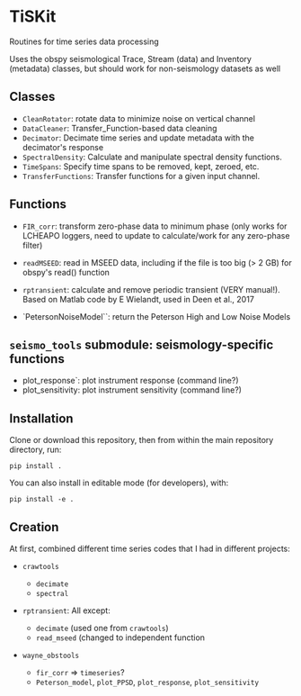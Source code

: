 # TiSKit

Routines for time series data processing

Uses the obspy seismological Trace, Stream (data) and Inventory (metadata)
classes, but should work for non-seismology datasets as well

## Classes
- `CleanRotator`: rotate data to minimize noise on vertical channel
- `DataCleaner`: Transfer_Function-based data cleaning
- `Decimator`: Decimate time series and update metadata with the decimator's
               response
- `SpectralDensity`: Calculate and manipulate spectral density functions.
- `TimeSpans`: Specify time spans to be removed, kept, zeroed, etc.
- `TransferFunctions`: Transfer functions for a given input channel.
               
## Functions
- `FIR_corr`: transform zero-phase data to minimum phase (only works for
              LCHEAPO loggers, need to update to calculate/work for any
              zero-phase filter)
- `readMSEED`: read in MSEED data, including if the file is too big (> 2 GB)
               for obspy's read() function
- `rptransient`: calculate and remove periodic transient (VERY manual!).  
 	Based on Matlab code by E Wielandt, used in Deen et al., 2017

- `PetersonNoiseModel``: return the Peterson High and Low Noise Models

## `seismo_tools` submodule: seismology-specific functions
- plot_response`: plot instrument response (command line?)
- plot_sensitivity: plot instrument sensitivity (command line?)

## Installation

Clone or download this repository, then from within the main repository directory, run:

```pip install .```

You can also install in editable mode (for developers), with:

```pip install -e .```

## Creation

At first, combined different time series codes that I had in different projects:

- `crawtools`
    - `decimate` 
    - `spectral`

- `rptransient`: All except:
    - `decimate` (used one from `crawtools`)
    - `read_mseed` (changed to independent function

- `wayne_obstools`
    - `fir_corr` => `timeseries`?
    - `Peterson_model`, `plot_PPSD`, `plot_response`, `plot_sensitivity`

